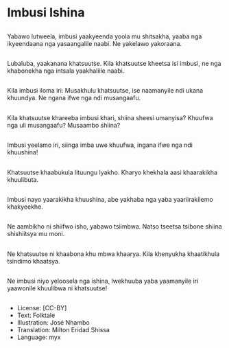 # Imbusi Ishina

##
Yabawo lutweela, imbusi yaakyeenda yoola mu shitsakha,
yaaba nga ikyeendaana nga yasaangalile naabi. Ne yakelawo
yakoraana.

##
Lubaluba, yaakanana khatsuutse. Kila khatsuutse kheetsa isi
imbusi, ne nga khabonekha nga intsala yaakhaliile naabi.

##
Kila imbusi iloma iri: Musakhulu khatsuutse, ise naamanyile
ndi ukana khuundya. Ne ngana ifwe nga ndi musangaafu.

##
Kila khatsuutse
khareeba imbusi khari,
shiina sheesi umanyisa?
Khuufwa nga uli
musangaafu?
Musaambo shiina?

##
Imbusi yeelamo iri,
siinga imba uwe
khuufwa, ingana ifwe
nga ndi khuushina!

##
Khatsuutse khaabukula
lituungu lyakho. Kharyo
khekhala aasi
khaarakikha khuulibuta.

##
Imbusi nayo yaarakikha
khuushina, abe
yakhaba nga yaba
yaariirakilemo
khakyeekhe.

##
Ne aambikho ni shiifwo isho, yabawo tsiimbwa. Natso tseetsa
tsibone shiina shishiitsya mu moni.

##
Ne khatsuutse ni khaabona khu mbwa khaarya. Kila
khenyukha khaatikhula tsindimo khaatsya.

##
Ne imbusi niyo
yeloosela nga ishina,
lwekhuuba yaba
yaamanyile iri
yaawonile khuulibwa ni
khatsuutse!

##
* License: [CC-BY]
* Text: Folktale
* Illustration: José Nhambo
* Translation: Milton Eridad Shissa
* Language: myx
